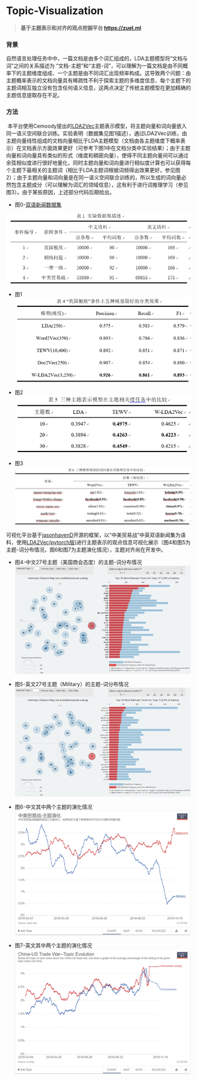 # Topic-Visualization

>  **基于主题表示和对齐的观点挖掘平台  https://zuel.ml**

### 背景

​        自然语言处理任务中中，一篇文档是由多个词汇组成的，LDA主题模型将“文档与词”之间的关系描述为 “文档-主题”和“主题-词”，可以理解为一篇文档是由不同概率下的主题维度组成、一个主题是由不同词汇出现频率构成。这导致两个问题：由主题概率表示的文档向量具有稀疏性不利于探索主题的多维度信息、每个主题下的主题词相互独立没有包含任何语义信息，这两点决定了传统主题模型在更加精确的主题信息提取存在不足。

### 方法

​        本平台使用Cemoody提出的[LDA2Vec](https://github.com/cemoody/lda2vec)主题表示模型，将主题向量和词向量嵌入同一语义空间联合训练。实验表明（数据集见图1描述），通过LDA2Vec训练，由主题向量线性组成的文档向量相比于LDA主题模型（文档由各主题维度下概率表示）在文档表示方面效果更好（可参考下图1中在文档分类中实验结果）；由于主题向量和词向量具有类似的形式（维度和稠密向量），使得不同主题向量间可以通过余弦相似度进行很好地量化，同时主题向量和词向量进行相似度计算也可以获得每个主题下最相关的主题词（相比于LDA主题词根据词频得出效果更好，参见图2）；由于主题向量和词向量是在同一语义空间联合训练的，所以生成的词向量必然包含主题成分（可以理解为词汇的领域信息），这有利于进行词推理学习（参见图3）。由于某些原因，上述部分代码后期给出。

- 图0-[双语新闻数据集](https://github.com/cbxs123/news-comment-spider/tree/master/0-data/双语新闻集)

![](/img/0.png)

- 图1
![](/img/1.png)

- 图2
![](/img/2.png)

- 图3
![](/img/3.png)


可视化平台基于[jasonhavenD](https://github.com/jasonhavenD/DJH-NLPIE)开源的框架，以“中美贸易战”中英双语新闻集为语料，使用[LDA2Vec(pytorch版)](https://github.com/TropComplique/lda2vec-pytorch)进行主题表示的观点信息可视化展示（图4和图5为主题-词分布情况，图6和图7为主题演化情况），主题对齐尚在开发中。


- 图4-中文27号主题（美国商会态度）的主题-词分布情况
![](/img/4.png)


- 图5-英文27号主题（Military）的主题-词分布情况
![](/img/5.png)


- 图6-中文其中两个主题的演化情况
![](/img/6.png)


- 图7-英文其中两个主题的演化情况
![](/img/7.png)

